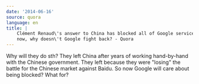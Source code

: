 ```yaml
---
date: '2014-06-16'
source: quora
language: en
title: |
    Clément Renaud\'s answer to China has blocked all of Google services
    now, why doesn\'t Google fight back? - Quora
---
```


Why will they do sth? They left China after years of working
hand-by-hand with the Chinese government. They left because they were
\"losing\" the battle for the Chinese market against Baidu. So now
Google will care about being blocked? What for?
